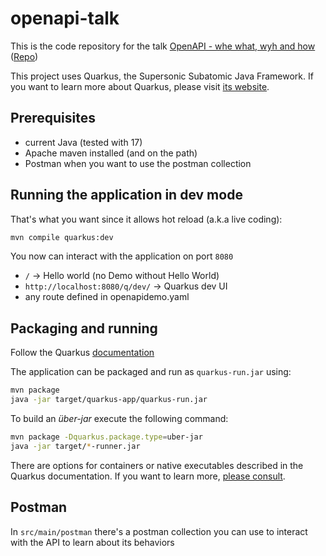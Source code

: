 # openapi-talk

This is the code repository for the talk [OpenAPI - whe what, wyh and how](https://stwissel.github.io/presentations/OpenAPI2023/index.html) ([Repo](https://github.com/Stwissel/presentations))

This project uses Quarkus, the Supersonic Subatomic Java Framework. If you want to learn more about Quarkus, please visit [its website](https://quarkus.io/).

## Prerequisites

- current Java (tested with 17)
- Apache maven installed (and on the path)
- Postman when you want to use the postman collection

## Running the application in dev mode

That's what you want since it allows hot reload (a.k.a live coding):

```bash
mvn compile quarkus:dev
```

You now can interact with the application on port `8080`

- `/` -> Hello world (no Demo without Hello World)
- `http://localhost:8080/q/dev/` -> Quarkus dev UI
- any route defined in openapidemo.yaml

## Packaging and running

Follow the Quarkus [documentation](https://quarkus.io/)

The application can be packaged and run as `quarkus-run.jar` using:

```bash
mvn package
java -jar target/quarkus-app/quarkus-run.jar
```

To build an _über-jar_ execute the following command:

```bash
mvn package -Dquarkus.package.type=uber-jar
java -jar target/*-runner.jar
```

There are options for containers or native executables described in the Quarkus documentation.
If you want to learn more, [please consult](https://quarkus.io/guides/maven-tooling).

## Postman

In `src/main/postman` there's a postman collection you can use to interact with the API to learn about its behaviors
